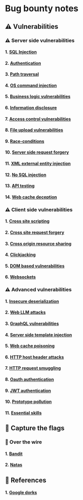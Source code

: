 # Bug bounty notes

## ⚠️ Vulnerabilities 

### ⚠️ Server side vulnerabilities

#### 1. [SQL Injection](sql-injection.md)             
#### 2. [Authentication](authentication.md)                                
#### 3. [Path traversal](path-traversal.md)                                
#### 4. [OS command injection](os-command-injection.md)                    
#### 5. [Business logic vulnerabilities](business-logic-vulnerabilities.md)
#### 6. [Information disclosure](information-disclosure.md)                
#### 7. [Access control vulnerabilities](access-control.md)
#### 8. [File upload vulnerabilities](file-upload-vulnerabilities.md)      
#### 9. [Race-conditions](race-conditions.md)                              
#### 10. [Server side request forgery](server-side-request-forgery.md)      
#### 11. [XML external entity injection](xml-external-entity-injection.md)  
#### 12. [No SQL injection](no-sql-injection.md)                            
#### 13. [API testing](api-testing.md)                                      
#### 14. [Web cache deception](web-cache-deception.md)                      

### ⚠️ Client side vulnerabilities 

#### 1. [Cross site scripting](cross-site-scripting.md)
#### 2. [Cross site request forgery](cross-site-request-forgery.md)
#### 3. [Cross origin resource sharing](cross-origin-resource-sharing.md)  
#### 4. [Clickjacking](clickjacking.md)                                    
#### 5. [DOM based vulnerabilities](dom-based-vulnerabilities.md)          
#### 6. [Websockets](websockets.md)                                        

### ⚠️ Advanced vulnerabilities

#### 1.  [Insecure deserialization](insecure-deserialization.md)            
#### 2.  [Web LLM attacks](web-llm-attacks.md)                              
#### 3.  [GraphQL vulnerabilities](graphql-vulnerabilities.md)              
#### 4.  [Server side template injection](server-side-template-injection.md)
#### 5.  [Web cache poisoning](web-cache-poisoning.md)                      
#### 6.  [HTTP host header attacks](http-host-header-attacks.md)            
#### 7.  [HTTP request smuggling](http-request-smuggling.md)                
#### 8.  [Oauth authentication](oauth-authentication.md)                    
#### 9.  [JWT authentication](jwt-authentication.md)                        
#### 10. [Prototype pollution](prototype-pollution.md)                      
#### 11. [Essential skills](essential-skills.md)                            

## 🚩 Capture the flags 

### 🚩 Over the wire

#### 1. [Bandit](ctfs/over-the-wire/bandit.md)
#### 2. [Natas](ctfs/over-the-wire/natas.md)

## 📘 References

#### 1. [Google dorks](references/google-dorks.md)